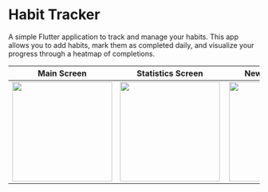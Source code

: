 # Habit Tracker

A simple Flutter application to track and manage your habits. This app allows you to add habits, mark them as completed daily, and visualize your progress through a heatmap of completions.

Main Screen                |  Statistics Screen        | New Habit Popup           |
:-------------------------:|:-------------------------:|:-------------------------:|
<img src="https://github.com/denysartiukhov/habit-tracker/assets/108905117/6791d832-0df5-4a39-91c9-63a89ba89b77" width="200"> |  <img src="https://github.com/denysartiukhov/habit-tracker/assets/108905117/cca38829-1bbb-4b87-abac-99b9e9c5b15d" width="200"> | <img align="right" src="https://github.com/denysartiukhov/habit-tracker/assets/108905117/3bbb636d-c5d3-40e7-b199-b5b7b1aa8842" width="200">